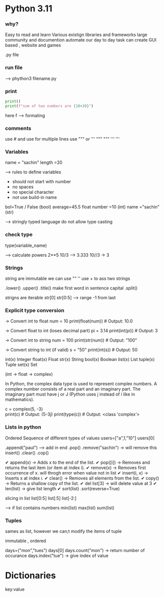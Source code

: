 #                                    Python 3.11

### why?
Easy to read and learn
Various existign libraries and frameworks
large community and documention 
automate our day to day task
can create GUI based , website and games

.py file

### run file 
--> phython3 filename.py

### print 
```py
print()
print(f"sum of two numbers are {10+20}")
```
here f --> formating

### comments
use #
and use for multiple lines use """ or '''
"""   """
'''   '''

### Variables
name = "sachin"
length =20

--> rules to define variables
* should not start with number
* no spaces
* no special character
* not use build-in name

bol=True / False (bool)
average=45.5 float
number =10 (int)
name ="sachin"  (str)

--> stringly typed language 
do not allow 
type casting

### check type 
type(variable_name)

--> calculate powers
2**5
10/3 --> 3.333
10//3 -> 3

### Strings
string are immutable
we can use "" ''
use + to ass two strings

.lower()
.upper()
.title() make first word in sentence capital
.split()

strigns are iterable
str[0]
str[0:5] --> range 
-1 from last

### Explicit type conversion
-> Convert int to float
num = 10
print(float(num))  # Output: 10.0

-> Convert float to int (loses decimal part)
pi = 3.14
print(int(pi))  # Output: 3

-> Convert int to string
num = 100
print(str(num))  # Output: "100"

-> Convert string to int (if valid)
s = "50"
print(int(s))  # Output: 50

int(x)	Integer
float(x)	Float
str(x)	String
bool(x)	Boolean
list(x)	List
tuple(x)	Tuple
set(x)	Set

(int → float → complex)

In Python, the complex data type is used to represent complex numbers. A complex number consists of a real part and an imaginary part.
The imaginary part must have j or J (Python uses j instead of i like in mathematics).

c = complex(5, -3)  
print(c)        # Output: (5-3j)
print(type(c))  # Output: <class 'complex'>

### Lists in python
Ordered Sequence of different types of values
users=["a",1,"10"]
users[0]

.append("paul") --> add  in end
.pop()
.remove("sachin") -> will remove this
insert()
.clear()
.cop()

✔ append(x) → Adds x to the end of the list.
✔ pop([i]) → Removes and returns the last item (or item at index i).
✔ remove(x) → Removes first occurrence of x. will throgh error when value not in list
✔ insert(i, x) → Inserts x at index i.
✔ clear() → Removes all elements from the list.
✔ copy() → Returns a shallow copy of the list.
✔ del list[3] -> will delete value at 3
✔ len(list) -> give list length
✔  sort(list)  .sort(reverse=True)

slicing in list
list[0:5]
list[:5]
list[-2:]

--> if list contains numbers
min(list)
max(list)
sum(list)

### Tuples
sames as list, however we can;t modify the items of tuple

immutable , ordered

days=("mon","tues")
days[0]
days.count("mon") -> return number of occurance
days.index("tue") -> give index of value

# Dictionaries
key:value









